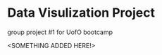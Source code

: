 # Data Visulization Project
group project #1 for UofO bootcamp

<SOMETHING ADDED HERE!>

<MORE ADDED>

<BLAAAAAA>
